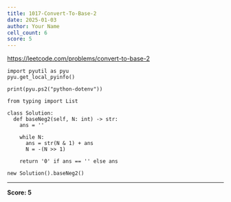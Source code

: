 ```yaml
---
title: 1017-Convert-To-Base-2
date: 2025-01-03
author: Your Name
cell_count: 6
score: 5
---
```


https://leetcode.com/problems/convert-to-base-2


```
import pyutil as pyu
pyu.get_local_pyinfo()
```


```
print(pyu.ps2("python-dotenv"))
```


```
from typing import List
```


```
class Solution:
  def baseNeg2(self, N: int) -> str:
    ans = ''

    while N:
      ans = str(N & 1) + ans
      N = -(N >> 1)

    return '0' if ans == '' else ans
```


```
new Solution().baseNeg2()
```


---
**Score: 5**